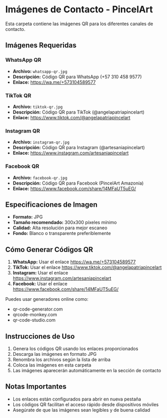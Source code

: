 # Imágenes de Contacto - PincelArt

Esta carpeta contiene las imágenes QR para los diferentes canales de contacto.

## Imágenes Requeridas

### WhatsApp QR
- **Archivo:** `whatsapp-qr.jpg`
- **Descripción:** Código QR para WhatsApp (+57 310 458 9577)
- **Enlace:** https://wa.me/+573104589577

### TikTok QR
- **Archivo:** `tiktok-qr.jpg`
- **Descripción:** Código QR para TikTok (@angelapatriapincelart)
- **Enlace:** https://www.tiktok.com/@angelapatriapincelart

### Instagram QR
- **Archivo:** `instagram-qr.jpg`
- **Descripción:** Código QR para Instagram (@artesaniapincelart)
- **Enlace:** https://www.instagram.com/artesaniapincelart

### Facebook QR
- **Archivo:** `facebook-qr.jpg`
- **Descripción:** Código QR para Facebook (PincelArt Amazonía)
- **Enlace:** https://www.facebook.com/share/14MFaUT5uEG/

## Especificaciones de Imagen

- **Formato:** JPG
- **Tamaño recomendado:** 300x300 píxeles mínimo
- **Calidad:** Alta resolución para mejor escaneo
- **Fondo:** Blanco o transparente preferiblemente

## Cómo Generar Códigos QR

1. **WhatsApp:** Usar el enlace https://wa.me/+573104589577
2. **TikTok:** Usar el enlace https://www.tiktok.com/@angelapatriapincelart
3. **Instagram:** Usar el enlace https://www.instagram.com/artesaniapincelart
4. **Facebook:** Usar el enlace https://www.facebook.com/share/14MFaUT5uEG/

Puedes usar generadores online como:
- qr-code-generator.com
- qrcode-monkey.com
- qr-code-studio.com

## Instrucciones de Uso

1. Genera los códigos QR usando los enlaces proporcionados
2. Descarga las imágenes en formato JPG
3. Renombra los archivos según la lista de arriba
4. Coloca las imágenes en esta carpeta
5. Las imágenes aparecerán automáticamente en la sección de contacto

## Notas Importantes

- Los enlaces están configurados para abrir en nueva pestaña
- Los códigos QR facilitan el acceso rápido desde dispositivos móviles
- Asegúrate de que las imágenes sean legibles y de buena calidad

